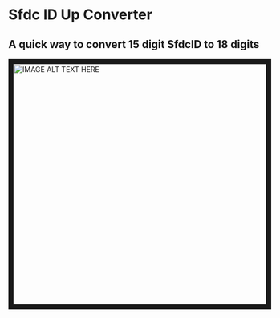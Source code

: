# Sfdc ID Up Converter
## A quick way to convert 15 digit SfdcID to 18 digits

<a href="https://www.youtube.com/watch?v=1xwd9WkcG10
" target="_blank"><img src="http://img.youtube.com/vi/1xwd9WkcG10/0.jpg" 
alt="IMAGE ALT TEXT HERE" width="720" height="480" border="10" /></a>
